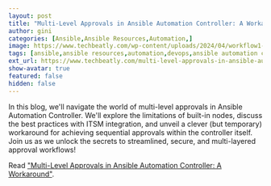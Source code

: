 ```yaml
---
layout: post
title: "Multi-Level Approvals in Ansible Automation Controller: A Workaround"
author: gini
categories: [Ansible,Ansible Resources,Automation,]
image: https://www.techbeatly.com/wp-content/uploads/2024/04/workflow1-visual-1024x295.png
tags: [ansible,ansible resources,automation,devops,ansible automation controller,ansible automation controller multiple team approval,implement multi-level approval in ansible,multi-level approvals in ansible automation controller,multiple team approval in ansible automation controller,]
ext_url: https://www.techbeatly.com/multi-level-approvals-in-ansible-automation-controller/
show-avatar: true
featured: false
hidden: false
---
```


In this blog, we'll navigate the world of multi-level approvals in Ansible Automation Controller. We'll explore the limitations of built-in nodes, discuss the best practices with ITSM integration, and unveil a clever (but temporary) workaround for achieving sequential approvals within the controller itself. Join us as we unlock the secrets to streamlined, secure, and multi-layered approval workflows!

Read ["Multi-Level Approvals in Ansible Automation Controller: A Workaround"](https://www.techbeatly.com/multi-level-approvals-in-ansible-automation-controller/).